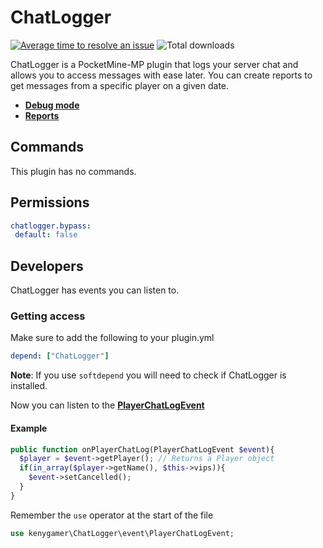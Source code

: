# ChatLogger
[![Average time to resolve an issue](http://isitmaintained.com/badge/resolution/kenygamer/pmmp-plugins.svg)](http://isitmaintained.com/project/kenygamer/pmmp-plugins "Average time to resolve an issue")
![Total downloads](https://img.shields.io/github/downloads/kenygamer/pmmp-plugins/total.svg)

ChatLogger is a PocketMine-MP plugin that logs your server chat and allows you to access messages with ease later. You can create reports to get messages from a specific player on a given date.

- [**Debug mode**](https://github.com/kenygamer/pmmp-plugins/wiki/ChatLogger's-debug-mode)
- [**Reports**](https://github.com/kenygamer/pmmp-plugins/wiki/ChatLogger's-reports)

## Commands
This plugin has no commands.
## Permissions
```yaml
chatlogger.bypass:
 default: false
```

## Developers
ChatLogger has events you can listen to.
### Getting access
Make sure to add the following to your plugin.yml
```yml
depend: ["ChatLogger"]
```
**Note**: If you use `softdepend` you will need to check if ChatLogger is installed.

Now you can listen to the [**PlayerChatLogEvent**](https://github.com/kenygamer/pmmp-plugins/blob/master/ChatLogger/src/kenygamer/ChatLogger/event/PlayerChatLogEvent.php)
#### Example 
```php
public function onPlayerChatLog(PlayerChatLogEvent $event){
  $player = $event->getPlayer(); // Returns a Player object
  if(in_array($player->getName(), $this->vips)){
    $event->setCancelled();
  }
}
```

Remember the `use` operator at the start of the file
```php
use kenygamer\ChatLogger\event\PlayerChatLogEvent;
```
